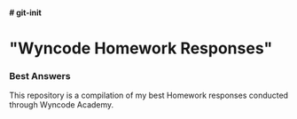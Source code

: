 <h4> # git-init </h4>
<h1>"Wyncode Homework Responses"</h1>
<h3>Best Answers</h3>

This repository is a compilation of my best Homework responses conducted through Wyncode Academy.
